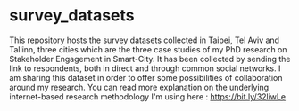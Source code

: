# survey_datasets
This repository hosts the survey datasets collected in Taipei, Tel Aviv and Tallinn, three cities which are the three case studies of my PhD research on Stakeholder Engagement in Smart-City. It has been collected by sending the link to respondents, both in direct and through common social networks. I am sharing this dataset in order to offer some possibilities of collaboration around my research. You can read more explanation on the underlying internet-based research methodology I'm using here : https://bit.ly/32liwLe
